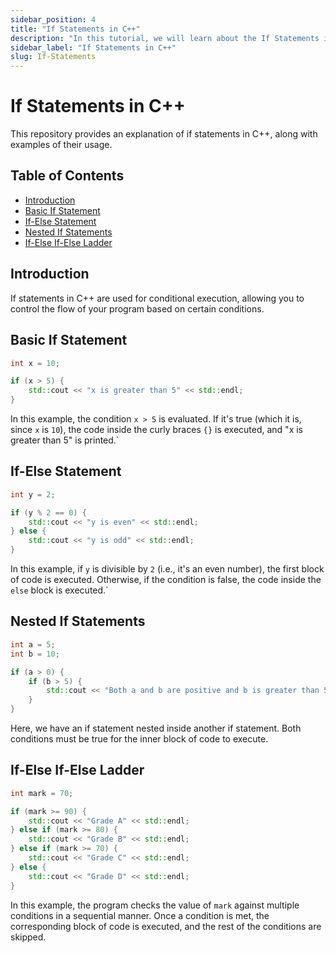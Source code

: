 ```yaml
---
sidebar_position: 4
title: "If Statements in C++"
description: "In this tutorial, we will learn about the If Statements in C++ programming with the help of examples. The If statement is used to conditional execution."
sidebar_label: "If Statements in C++"
slug: If-Statements
---
```

# If Statements in C++

This repository provides an explanation of if statements in C++, along with examples of their usage.

## Table of Contents

- [Introduction](#introduction)
- [Basic If Statement](#basic-if-statement)
- [If-Else Statement](#if-else-statement)
- [Nested If Statements](#nested-if-statements)
- [If-Else If-Else Ladder](#if-else-if-else-ladder)
## Introduction

If statements in C++ are used for conditional execution, allowing you to control the flow of your program based on certain conditions.

## Basic If Statement

```cpp
int x = 10;

if (x > 5) {
    std::cout << "x is greater than 5" << std::endl;
}
```
In this example, the condition `x > 5` is evaluated. If it's true (which it is, since `x` is `10`), the code inside the curly braces `{}` is executed, and "x is greater than 5" is printed.`

## If-Else Statement

```cpp
int y = 2;

if (y % 2 == 0) {
    std::cout << "y is even" << std::endl;
} else {
    std::cout << "y is odd" << std::endl;
}

```
In this example, if `y` is divisible by `2` (i.e., it's an even number), the first block of code is executed. Otherwise, if the condition is false, the code inside the `else` block is executed.`

## Nested If Statements

```cpp
int a = 5;
int b = 10;

if (a > 0) {
    if (b > 5) {
        std::cout << "Both a and b are positive and b is greater than 5" << std::endl;
    }
}

```
Here, we have an if statement nested inside another if statement. Both conditions must be true for the inner block of code to execute.

## If-Else If-Else Ladder

```cpp
int mark = 70;

if (mark >= 90) {
    std::cout << "Grade A" << std::endl;
} else if (mark >= 80) {
    std::cout << "Grade B" << std::endl;
} else if (mark >= 70) {
    std::cout << "Grade C" << std::endl;
} else {
    std::cout << "Grade D" << std::endl;
}

```
In this example, the program checks the value of `mark` against multiple conditions in a sequential manner. Once a condition is met, the corresponding block of code is executed, and the rest of the conditions are skipped.